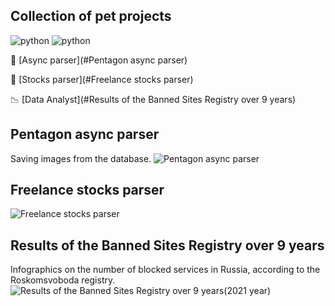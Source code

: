 ## Collection of pet projects

![python](https://img.shields.io/badge/python-3.10-green)
![python](https://img.shields.io/github/repo-size/Tolokov/Pets?color=green)

:mag_right: [Async parser](#Pentagon async parser)<p>
:mag_right: [Stocks parser](#Freelance stocks parser)<p>
:chart_with_downwards_trend: [Data Analyst](#Results of the Banned Sites Registry over 9 years)


## Pentagon async parser
Saving images from the database.
![Pentagon async parser](https://github.com/Tolokov/pets/blob/main/report_ru_blacklist/images/other_images/pentagon_img.png?raw=true "Photos")


## Freelance stocks parser
![Freelance stocks parser](https://github.com/Tolokov/pets/blob/main/report_ru_blacklist/images/other_images/parser_img.png?raw=true "Console result")


## Results of the Banned Sites Registry over 9 years
Infographics on the number of blocked services in Russia, according to the Roskomsvoboda registry.
![Results of the Banned Sites Registry over 9 years(2021 year)](https://github.com/Tolokov/pets/blob/main/report_ru_blacklist/images/other_images/img2-min.png?raw=true "Infographics")




